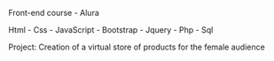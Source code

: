 Front-end course - Alura
 
 Html - Css - JavaScript - Bootstrap - Jquery - Php - Sql
 
 Project: Creation of a virtual store of products for the female audience
